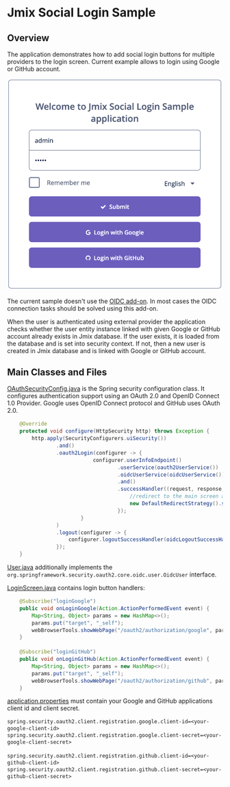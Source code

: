 # Jmix Social Login Sample

## Overview

The application demonstrates how to add social login buttons for multiple providers to the login screen.  Current example allows to login using Google or GitHub account.

![login-screen](images/login-screen.png)

The current sample doesn't use the [OIDC add-on](https://www.jmix.io/marketplace/openid-connect/). In most cases the OIDC connection tasks should be solved using this add-on.

When the user is authenticated using external provider the application checks whether the user entity instance linked with given Google or GitHub account already exists in Jmix database. If the user exists, it is loaded from the database and is set into security context. If not, then a new user is created in Jmix database and is linked with Google or GitHub account. 

## Main Classes and Files

[OAuthSecurityConfig.java](src/main/java/com/company/sample/OAuthSecurityConfig.java) is the Spring security configuration class. It configures authentication support using an OAuth 2.0 and OpenID Connect 1.0 Provider. Google uses OpenID Connect protocol and GitHub uses OAuth 2.0. 

```java
    @Override
    protected void configure(HttpSecurity http) throws Exception {
        http.apply(SecurityConfigurers.uiSecurity())
                .and()
                .oauth2Login(configurer -> {
                            configurer.userInfoEndpoint()
                                    .userService(oauth2UserService())
                                    .oidcUserService(oidcUserService())
                                    .and()
                                    .successHandler((request, response, authentication) -> {
                                        //redirect to the main screen after successful authentication using auth provider
                                        new DefaultRedirectStrategy().sendRedirect(request, response, "/#main");
                                    });
                        }
                )
                .logout(configurer -> {
                    configurer.logoutSuccessHandler(oidcLogoutSuccessHandler());
                });
    }
```

[User.java](src/main/java/com/company/sample/entity/User.java) additionally implements the `org.springframework.security.oauth2.core.oidc.user.OidcUser` interface.

[LoginScreen.java](src/main/java/com/company/sample/screen/login/LoginScreen.java) contains login button handlers:

```java
    @Subscribe("loginGoogle")
    public void onLoginGoogle(Action.ActionPerformedEvent event) {
        Map<String, Object> params = new HashMap<>();
        params.put("target", "_self");
        webBrowserTools.showWebPage("/oauth2/authorization/google", params);
    }

    @Subscribe("loginGitHub")
    public void onLoginGitHub(Action.ActionPerformedEvent event) {
        Map<String, Object> params = new HashMap<>();
        params.put("target", "_self");
        webBrowserTools.showWebPage("/oauth2/authorization/github", params);
    }
```

[application.properties](src/main/resources/application.properties) must contain your Google and GitHub applications client id and client secret.

```properties
spring.security.oauth2.client.registration.google.client-id=<your-google-client-id>
spring.security.oauth2.client.registration.google.client-secret=<your-google-client-secret>

spring.security.oauth2.client.registration.github.client-id=<your-github-client-id>
spring.security.oauth2.client.registration.github.client-secret=<your-github-client-secret>
```
